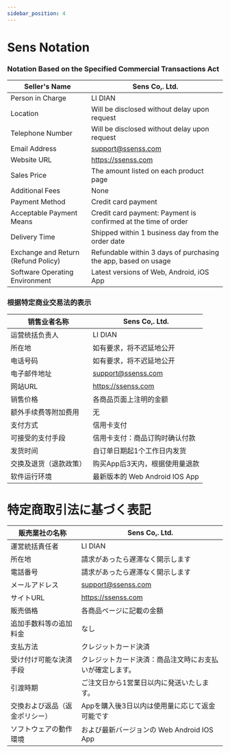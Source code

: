 ```yaml
---
sidebar_position: 4
---
```

# Sens Notation
### Notation Based on the Specified Commercial Transactions Act

| Seller's Name                  | Sens Co,. Ltd.                                               |
| ------------------------------ | -------------------------------------------------------- |
| Person in Charge               | LI DIAN                                                   |
| Location                       | Will be disclosed without delay upon request               |
| Telephone Number               | Will be disclosed without delay upon request               |
| Email Address                  | support@ssenss.com                                        |
| Website URL                    | https://ssenss.com                                        |
| Sales Price                    | The amount listed on each product page                     |
| Additional Fees                | None                                                       |
| Payment Method                 | Credit card payment                                        |
| Acceptable Payment Means       | Credit card payment: Payment is confirmed at the time of order |
| Delivery Time                  | Shipped within 1 business day from the order date          |
| Exchange and Return (Refund Policy) | Refundable within 3 days of purchasing the app, based on usage   |
| Software Operating Environment | Latest versions of Web, Android, iOS App                   |

### 根据特定商业交易法的表示

| 销售业者名称                  | Sens Co,. Ltd.                                               |
| ----------------------------- | -------------------------------------------------------- |
| 运营统括负责人                | LI DIAN                                                   |
| 所在地                        | 如有要求，将不迟延地公开                                  |
| 电话号码                      | 如有要求，将不迟延地公开                                  |
| 电子邮件地址                  | support@ssenss.com                                        |
| 网站URL                      | https://ssenss.com                                        |
| 销售价格                      | 各商品页面上注明的金额                                    |
| 额外手续费等附加费用          | 无                                                        |
| 支付方式                      | 信用卡支付                                                |
| 可接受的支付手段              | 信用卡支付：商品订购时确认付款                             |
| 发货时间                      | 自订单日期起1个工作日内发货                               |
| 交换及退货（退款政策）        | 购买App后3天内，根据使用量退款                            |
| 软件运行环境                  | 最新版本的 Web Android IOS App                  |


# 特定商取引法に基づく表記

| 販売業社の名称                 | Sens Co,. Ltd.                                              |
| ------------------------------ | -------------------------------------------------------- |
| 運営統括責任者                 | LI DIAN                                              |
| 所在地                         | 請求があったら遅滞なく開示します                         |
| 電話番号                       | 請求があったら遅滞なく開示します                         |
| メールアドレス                 | support@ssenss.com                                        |
| サイトURL                      | https://ssenss.com                                        |
| 販売価格                       | 各商品ページに記載の金額                                 |
| 追加手数料等の追加料金         | なし                                                     |
| 支払方法                       | クレジットカード決済                                     |
| 受け付け可能な決済手段         | クレジットカード決済：商品注文時にお支払いが確定します。 |
| 引渡時期                       | ご注文日から1営業日以内に発送いたします。                |
| 交換および返品（返金ポリシー） | Appを購入後3日以内は使用量に応じて返金可能です           |
| ソフトウェアの動作環境         | および最新バージョンの Web Android IOS App                               |